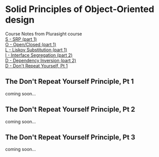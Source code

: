 # Solid Principles of Object-Oriented design    
Course Notes from Plurasight course  
[S - SRP (part 1)](https://github.com/MelB-tran/CodeLearning/blob/master/Design%20Patterns/SolidPrinciples_part1.md#srp---single-responsibility-principle)  
[O - Open/Closed (part 1)](https://github.com/MelB-tran/CodeLearning/blob/master/Design%20Patterns/SolidPrinciples_part1.md#the-open-closed-principle)  
[L - Liskov Substitution (part 1)](https://github.com/MelB-tran/CodeLearning/blob/master/Design%20Patterns/SolidPrinciples_part1.md#liskov-substitution-principle)  
[I - Interface Segregation (part 2)](https://github.com/MelB-tran/CodeLearning/blob/master/Design%20Patterns/SolidPrinciples_part2.md#the-interface-segregation-principle)  
[D - Dependency Inversion (part 2)](https://github.com/MelB-tran/CodeLearning/blob/master/Design%20Patterns/SolidPrinciples_part2.md#the-dependency-inversion-principle-pt-1)  
[D - Don't Repeat Yourself, Pt 1](https://github.com/MelB-tran/CodeLearning/blob/master/Design%20Patterns/SolidPrinciples_part2.md#dont-repeat-yourself-pt1)


## The Don't Repeat Yourself Principle, Pt 1 
coming soon...

## The Don't Repeat Yourself Principle, Pt 2 
coming soon...

## The Don't Repeat Yourself Principle, Pt 3
coming soon...
